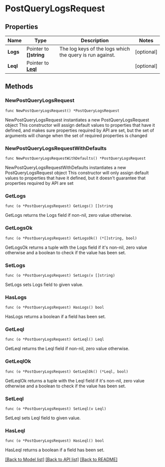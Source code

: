 # PostQueryLogsRequest

## Properties

Name | Type | Description | Notes
------------ | ------------- | ------------- | -------------
**Logs** | Pointer to **[]string** | The log keys of the logs which the query is run against. | [optional] 
**Leql** | Pointer to [**Leql**](Leql.md) |  | [optional] 

## Methods

### NewPostQueryLogsRequest

`func NewPostQueryLogsRequest() *PostQueryLogsRequest`

NewPostQueryLogsRequest instantiates a new PostQueryLogsRequest object
This constructor will assign default values to properties that have it defined,
and makes sure properties required by API are set, but the set of arguments
will change when the set of required properties is changed

### NewPostQueryLogsRequestWithDefaults

`func NewPostQueryLogsRequestWithDefaults() *PostQueryLogsRequest`

NewPostQueryLogsRequestWithDefaults instantiates a new PostQueryLogsRequest object
This constructor will only assign default values to properties that have it defined,
but it doesn't guarantee that properties required by API are set

### GetLogs

`func (o *PostQueryLogsRequest) GetLogs() []string`

GetLogs returns the Logs field if non-nil, zero value otherwise.

### GetLogsOk

`func (o *PostQueryLogsRequest) GetLogsOk() (*[]string, bool)`

GetLogsOk returns a tuple with the Logs field if it's non-nil, zero value otherwise
and a boolean to check if the value has been set.

### SetLogs

`func (o *PostQueryLogsRequest) SetLogs(v []string)`

SetLogs sets Logs field to given value.

### HasLogs

`func (o *PostQueryLogsRequest) HasLogs() bool`

HasLogs returns a boolean if a field has been set.

### GetLeql

`func (o *PostQueryLogsRequest) GetLeql() Leql`

GetLeql returns the Leql field if non-nil, zero value otherwise.

### GetLeqlOk

`func (o *PostQueryLogsRequest) GetLeqlOk() (*Leql, bool)`

GetLeqlOk returns a tuple with the Leql field if it's non-nil, zero value otherwise
and a boolean to check if the value has been set.

### SetLeql

`func (o *PostQueryLogsRequest) SetLeql(v Leql)`

SetLeql sets Leql field to given value.

### HasLeql

`func (o *PostQueryLogsRequest) HasLeql() bool`

HasLeql returns a boolean if a field has been set.


[[Back to Model list]](../README.md#documentation-for-models) [[Back to API list]](../README.md#documentation-for-api-endpoints) [[Back to README]](../README.md)


